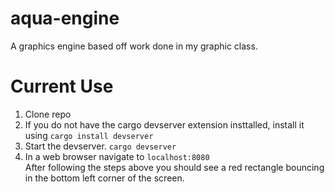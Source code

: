 # aqua-engine
A graphics engine based off work done in my graphic class.

# Current Use
1. Clone repo
2. If you do not have the cargo devserver extension insttalled, install it using `cargo install devserver`
3. Start the devserver. `cargo devserver`
4. In a web browser navigate to `localhost:8080`  
After following the steps above you should see a red rectangle bouncing in the bottom left corner of the screen.
